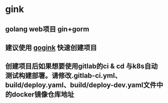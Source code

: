 # gink
## golang web项目 gin+gorm
## 建议使用 [gogink](https://github.com/yeyudekuangxiang/gogink) 快速创建项目
## 创建项目后如果想要使用gitlab的ci & cd 与k8s自动测试构建部署。请修改.gitlab-ci.yml、 build/deploy.yaml、build/deploy-dev.yaml文件中的docker镜像仓库地址